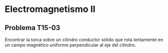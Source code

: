 # Electromagnetismo II
## Problema T15-03

Encontrar la torca sobre un cilindro conductor sólido que rota lentamente en
un campo magnético uniforme perpendicular al eje del cilindro.
